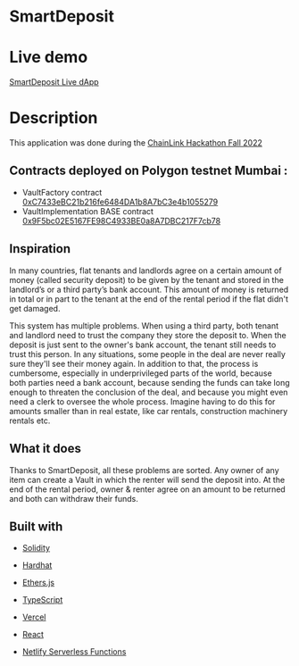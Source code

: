 # SmartDeposit
# Live demo

[SmartDeposit Live dApp](https://deposit-manager-front.vercel.app/)

# Description

This application was done during the [ChainLink Hackathon Fall 2022]()

## Contracts deployed on Polygon testnet Mumbai :

- VaultFactory contract [0xC7433eBC21b216fe6484DA1b8A7bC3e4b1055279](https://mumbai.polygonscan.com/address/0xC7433eBC21b216fe6484DA1b8A7bC3e4b1055279)
- VaultImplementation BASE contract [0x9F5bc02E5167FE98C4933BE0a8A7DBC217F7cb78](https://mumbai.polygonscan.com/address/0x9F5bc02E5167FE98C4933BE0a8A7DBC217F7cb78)

## Inspiration

In many countries, flat tenants and landlords agree on a certain amount of money (called security deposit) to be given by the tenant and stored in the landlord’s or a third party’s bank account. This amount of money is returned in total or in part to the tenant at the end of the rental period if the flat didn't get damaged.

This system has multiple problems. When using a third party, both tenant and landlord need to trust the company they store the deposit to. When the deposit is just sent to the owner's bank account, the tenant still needs to trust this person. In any situations, some people in the deal are never really sure they'll see their money again. In addition to that, the process is cumbersome, especially in underprivileged parts of the world, because both parties need a bank account, because sending the funds can take long enough to threaten the conclusion of the deal, and because you might even need a clerk to oversee the whole process. Imagine having to do this for amounts smaller than in real estate, like car rentals, construction machinery rentals etc.

## What it does

Thanks to SmartDeposit, all these problems are sorted. Any owner of any item can create a Vault in which the renter will send the deposit into. At the end of the rental period, owner & renter agree on an amount to be returned and both can withdraw their funds.

## Built with

- [Solidity](https://docs.soliditylang.org/en/v0.8.17/)
- [Hardhat](https://hardhat.org)
- [Ethers.js](https://docs.ethers.io/v5/)
- [TypeScript](https://www.typescriptlang.org)
- [Vercel](https://vercel.com/)
- [React](https://reactjs.org/)
- [Netlify Serverless Functions](https://www.netlify.com/products/functions/)

  <!-- - [Chainlink Keeper](https://docs.chain.link/docs/chainlink-automation/introduction/)
  - [TypeChain](https://github.com/dethcrypto/TypeChain) - Hooking with [Wagmi](https://github.com/wagmi-dev/wagmi) - Securing with [Mythril](https://github.com/ConsenSys/mythril) - Analyzing with [Slither](https://github.com/crytic/slither) - Coverage with [Solidity Coverage](https://github.com/sc-forks/solidity-coverage) - Linting with [Solhint](https://github.com/protofire/solhint) - Linting with [ESLint](https://eslint.org) - Formatting with [Prettier](https://prettier.io) -->

